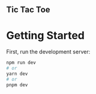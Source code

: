 ## Tic Tac Toe

# Getting Started

First, run the development server:

```bash
npm run dev
# or
yarn dev
# or
pnpm dev
```
